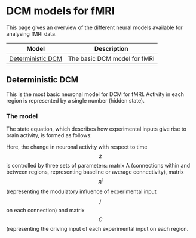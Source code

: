 
# DCM models for fMRI
This page gives an overview of the different neural models available for analysing fMRI data.

| Model | Description |
| -- | -- |
| [Deterministic DCM](#Deterministic-DCM) | The basic DCM model for fMRI |

## Deterministic DCM

This is the most basic neuronal model for DCM for fMRI. Activity in each region is represented by a single number (hidden state).

### The model

The state equation, which describes how experimental inputs give rise to brain activity, is formed as follows:


 Here, the change in neuronal activity with respect to time $$\dot{z}$$ is controlled by three sets of parameters: matrix A (connections within and between regions, representing baseline or average connectivity), matrix $$B^j$$ (representing the modulatory influence of experimental input $$j$$ on each connection) and matrix $$C$$ (representing the driving input of each experimental input on each region.



